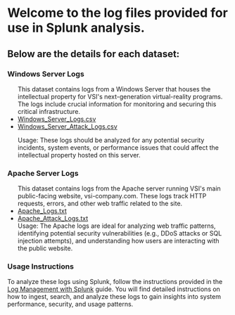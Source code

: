 # Welcome to the log files provided for use in Splunk analysis.
## Below are the details for each dataset:
### Windows Server Logs
<ul>
This dataset contains logs from a Windows Server that houses the intellectual property for VSI's next-generation virtual-reality programs. The logs include crucial information for monitoring and securing this critical infrastructure.
<li><a href="https://github.com/user-attachments/files/19321542/windows_server_logs.zip">Windows_Server_Logs.csv</a></li>
<li><a href="https://github.com/user-attachments/files/19377560/windows_server_attack_logs.zip">Windows_Server_Attack_Logs.csv</a></li>

Usage: These logs should be analyzed for any potential security incidents, system events, or performance issues that could affect the intellectual property hosted on this server.</ul>

### Apache Server Logs
<ul>
This dataset contains logs from the Apache server running VSI's main public-facing website, vsi-company.com. These logs track HTTP requests, errors, and other web traffic related to the site.
<li><a href="https://github.com/user-attachments/files/19321507/apache_logs.zip">Apache_Logs.txt</a></li>
<li><a href="https://github.com/user-attachments/files/19321540/apache_attack_logs.zip">Apache_Attack_Logs.txt</a></li>
Usage: The Apache logs are ideal for analyzing web traffic patterns, identifying potential security vulnerabilities (e.g., DDoS attacks or SQL injection attempts), and understanding how users are interacting with the public website.</ul>

### Usage Instructions
To analyze these logs using Splunk, follow the instructions provided in the <a href="https://github.com/Jeum1331/Log-Management-with-Splunk/blob/main/Datasets.md">Log Management with Splunk</a> guide. You will find detailed instructions on how to ingest, search, and analyze these logs to gain insights into system performance, security, and usage patterns.

